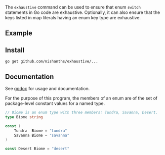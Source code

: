 The `exhaustive` command can be used to ensure that enum `switch` statements in Go code are
exhaustive. Optionally, it can also ensure that the keys listed in map literals having an
enum key type are exhaustive.

## Example

## Install

```
go get github.com/nishanths/exhaustive/...
```

## Documentation

See [godoc](https://godoc.org/github.com/nishanths/exhaustive/cmd/exhaustive) for usage and documentation.

For the purpose of this program, the members of an enum are of the set of package-level constant
values for a named type.

```go
// Biome is an enum type with three members: Tundra, Savanna, Desert.
type Biome string

const (
	Tundra  Biome = "tundra"
	Savanna Biome = "savanna"
)

const Desert Biome = "desert"
```
